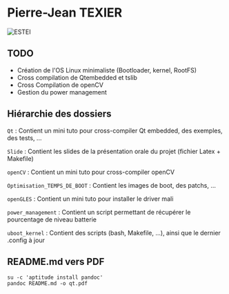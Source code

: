 Pierre-Jean TEXIER
============

![ESTEI](https://raw.github.com/estei-master/segment_SOL/master/PJ/Slide/common/estei.png)

TODO
----

- Création de l'OS Linux minimaliste (Bootloader, kernel, RootFS)
- Cross compilation de Qtembedded et tslib
- Cross Compilation de openCV
- Gestion du power management

Hiérarchie des dossiers
----------------------
`Qt` 
:   Contient un mini tuto pour cross-compiler Qt embedded, des exemples, des tests, ...

`Slide` 
:   Contient les slides de la présentation orale du projet (fichier Latex + Makefile)

`openCV`
:   Contient un mini tuto pour cross-compiler openCV

`Optimisation_TEMPS_DE_BOOT` 
:   Contient les images de boot, des patchs, ...

`openGLES` 
:   Contient un mini tuto pour installer le driver mali	

`power_management` 
:   Contient un script permettant de récupérer le pourcentage de niveau batterie

`uboot_kernel` 
:   Contient des scripts (bash, Makefile, ...), ainsi que le dernier .config à jour

README.md vers PDF
------------------
	su -c 'aptitude install pandoc' 
	pandoc README.md -o qt.pdf


